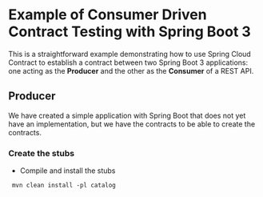# Example of Consumer Driven Contract Testing with Spring Boot 3

This is a straightforward example demonstrating how to use Spring Cloud Contract to establish a contract between two Spring Boot 3 applications: one acting as the **Producer** and the other as the **Consumer** of a REST API.

## Producer

We have created a simple application with Spring Boot that does not yet have an implementation, but we have the contracts to be able to create the contracts.

### Create the stubs

- Compile and install the stubs
``` shell
 mvn clean install -pl catalog
```